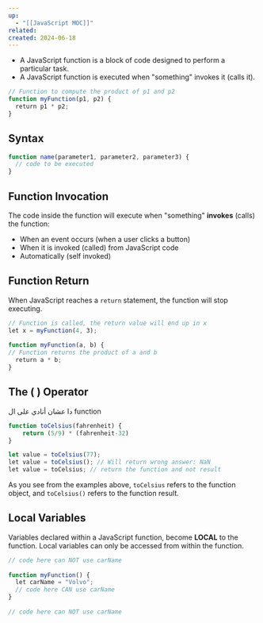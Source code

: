 ```yaml
---
up:
  - "[[JavaScript MOC]]"
related: 
created: 2024-06-18
---
```


- A JavaScript function is a block of code designed to perform a particular task.
- A JavaScript function is executed when "something" invokes it (calls it).

```js
// Function to compute the product of p1 and p2  
function myFunction(p1, p2) {  
  return p1 * p2;  
}
```

## Syntax
```js
function name(parameter1, parameter2, parameter3) {  
  // code to be executed  
}
```

## Function Invocation

The code inside the function will execute when "something" **invokes** (calls) the function:

- When an event occurs (when a user clicks a button)
- When it is invoked (called) from JavaScript code
- Automatically (self invoked)

## Function Return

When JavaScript reaches a `return` statement, the function will stop executing.

```js
// Function is called, the return value will end up in x  
let x = myFunction(4, 3);  
  
function myFunction(a, b) {  
// Function returns the product of a and b  
  return a * b;  
}
```

## The ( ) Operator
دا عشان أنادي على ال function
```js
function toCelsius(fahrenheit) {
	return (5/9) * (fahrenheit-32)
}

let value = toCelsius(77);
let value = toCelsius(); // Will return wrong answer: NaN
let value = toCelsius; // return the function and not result
```

As you see from the examples above, `toCelsius` refers to the function object, and `toCelsius()` refers to the function result.

## Local Variables
Variables declared within a JavaScript function, become **LOCAL** to the function.
Local variables can only be accessed from within the function.

```js
// code here can NOT use carName  
  
function myFunction() {  
  let carName = "Volvo";  
  // code here CAN use carName  
}  
  
// code here can NOT use carName
```